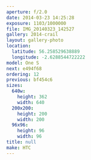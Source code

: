 ```yaml
---
aperture: f/2.0
date: 2014-03-23 14:25:28
exposure: 1103/1000000
file: IMG_20140323_142527
gallery: 2014-crail
layout: gallery-photo
location:
  latitude: 56.258529638889
  longitude: -2.6288544722222
model: One S
next: e494f68
ordering: 12
previous: bf454c6
sizes:
  640w:
    height: 362
    width: 640
  200x200:
    height: 200
    width: 200
  96x96:
    height: 96
    width: 96
title: null
make: HTC
---
```

